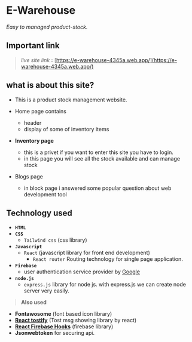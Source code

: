 # E-Warehouse

*Easy to managed product-stock.*

## Important link

> *live site link* **:** [https://e-warehouse-4345a.web.app/](https://e-warehouse-4345a.web.app/)

## what is about this site?

- This is a product stock management website.

- Home page contains

  - header
  - display of some of inventory items

- **Inventory page**

  - this is a privet if you want to enter this site you have to login.
  - in this page you will see all the stock available and can manage stock

- Blogs page
  - in block page i answered some popular question about web development tool

## Technology used

- **`HTML`**
- **`CSS`**
  - `Tailwind css` (css library)
- **`Javascript`**
  - `React` (javascript library for front end development)
    - `React router` Routing technology for single page application.
- **`Firebase`**
  - user authentication service provider by [Google](https://www.google.com)
- **`node.js`**
  - `express.js` library for node js. with express.js we can create node server very easily.

> **Also used**

- **Fontawosome** (font based icon library)
- **[React tostify](https://fkhadra.github.io/react-toastify/introduction)** (Tost msg showing library by react)
- **[React Firebase Hooks](https://github.com/CSFrequency/react-firebase-hooks)** (firebase library)
- **Jsonwebtoken** for securing api.
